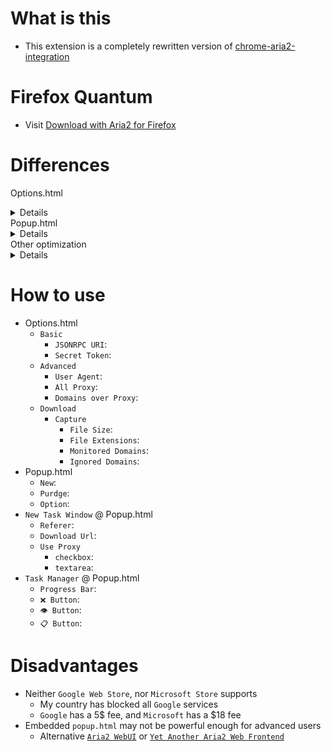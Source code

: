 # What is this

- This extension is a completely rewritten version of [chrome-aria2-integration](https://github.com/robbielj/chrome-aria2-integration)

# Firefox Quantum

- Visit [Download with Aria2 for Firefox](https://github.com/jc3213/download_with_aria2-firefox)

# Differences

Options.html
<details>
  You can check whether <b>JSONRPC URI</b> or <b>Secret Token</b> is correct or not <br/>
  You can modify <b>User Agent</b> for download to bypass some restrictions <br/>
  You can set <b>all-proxy</b> property for downloads manually or automatically <br/>
  Capture filters now have better logic, and better user approach <br/>
  Priority of filter <b>Ignored Domains</b> > <b>Monitored Domains</b> > <b>File Extensions</b> > <b>File Sizes</b> <br/>
  Filter performance <b>File Size</b> > <b>Ignored Domains</b> = <b>Monitored Domains</b> = <b>File Extensions</b>
</details>
Popup.html
<details>
  Show <b>Active</b>, <b>Waiting</b>, <b>Stopped</b> task counts <br/>
  Filter task queues based on their status <br/>
  Show global <b>Download</b>, <b>Upload</b> speed <br/>
  Better <b>Progress</b> bar, click to pause or unpause the task <br/>
  <b>Options</b> button to open <b>Options.html</b> instantly <br/>
  Show error message on top when an error occurs <br/>
  Click <b>📋</b> to copy download url to clipboard <br/>
  Click <b>👁️</b> to show the all files of bit-torrent downloads
</details>
Other optimization
<details>
  New library <b>jQuery-3.5.1.js</b> <br/>
  New icons <br/>
  Native i18n supports <br/>
  Removed libraries <b>fancysettings.js</b>, <b>store.js</b>, <b>i18n.js</b>, and <b>popuplib.min.js</b> <br/>
  Removed unnecessary <b>*.js</b>, <b>chrome</b> api and <b>manifest</b> key usage <br/>
  Better notifications and performance
</details>

# How to use

- Options.html
  - `Basic`
      - `JSONRPC URI`: 
      - `Secret Token`: 
  - `Advanced`
      - `User Agent`:
      - `All Proxy`: 
      - `Domains over Proxy`: 
  - `Download`
      - `Capture`
          - `File Size`: 
          - `File Extensions`: 
          - `Monitored Domains`: 
          - `Ignored Domains`: 
- Popup.html
  - `New`: 
  - `Purdge`:  
  - `Option`: 
- `New Task Window` @ Popup.html
  - `Referer`: 
  - `Download Url`: 
  - `Use Proxy`
      - `checkbox`: 
      - `textarea`: 
- `Task Manager` @ Popup.html
  - `Progress Bar`: 
  - `❌ Button`: 
  - `👁️ Button`: 
  - `📋 Button`: 

# Disadvantages

- Neither `Google Web Store`, nor `Microsoft Store` supports
  - My country has blocked all `Google` services
  - `Google` has a 5$ fee, and `Microsoft` has a $18 fee
- Embedded `popup.html` may not be powerful enough for advanced users
  - Alternative [`Aria2 WebUI`](https://ziahamza.github.io/webui-aria2/) or [`Yet Another Aria2 Web Frontend`](http://binux.github.io/yaaw/demo/)
